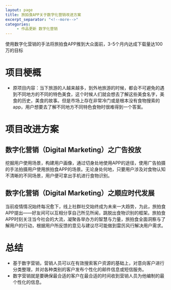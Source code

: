 ```yaml
---
layout: page
title: 旅拍食APP关于数字化营销改进方案
excerpt_separator: "<!--more-->"
categories:
     - 作品更新 数字化营销
---
```


<!--more-->

使用数字化营销的手法将旅拍食APP推到大众面前，3-5个月内达成下载量达100万的目标

# 项目梗概
* 原项目内容：当下旅游的人越来越多，到外地旅游的时候，都会不可避免的遇到不同地方的不同的特色美食，这个时候人们就会想去了解这些美食名字，美食的历史，美食的故事。但是市场上存在非常冷门或是根本没有食物搜索的app，用户想要去了解不同地方不同特色食物时很难得到一个答案。

# 项目改进方案

## 数字化营销（Digital Marketing）之广告投放
挖掘用户使用场景，构建用户画像，通过切身处地使用APP的途径，使用广告拍摄的手法拍摄用户使用旅拍食APP的场景。无论身处何地，只要用户涉及对食物认知不清晰的不同场景，用户便可拿出手机进行食物识别。

## 数字化营销（Digital Marketing）之顺应时代发展
当前疫情情况始终每况愈下，线上社群社交始终成为未来一大趋势，为此，旅拍食APP提出——好友间可以互相分享自己所见所闻，跳脱出食物识别的框架。旅拍食APP时刻关注当今社会的大流，凝聚各举办方的智慧与力量，旅拍食全面洞察与了解用户的行动，根据用户所反馈的意见与建议尽可能做到雷厉风行解决用户需求。

# 总结
 * 基于数字营销，营销人员可以在有效搜索客户资源的基础上，对意向客户进行分类整理，并对各种类别的客户发布个性化的邮件信息或短信服务。
 * 数字营销就是要确保最合适的客户在最合适的时间收到营销人员为他编制的最个性化的信息。

